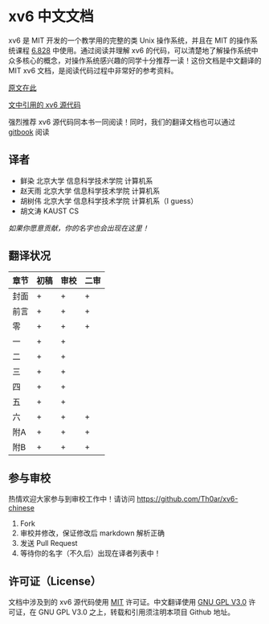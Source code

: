 xv6 中文文档
===========

xv6 是 MIT 开发的一个教学用的完整的类 Unix 操作系统，并且在 MIT 的操作系统课程 [6.828](http://pdos.csail.mit.edu/6.828/2012/xv6.html) 中使用。通过阅读并理解 xv6 的代码，可以清楚地了解操作系统中众多核心的概念，对操作系统感兴趣的同学十分推荐一读！这份文档是中文翻译的 MIT xv6 文档，是阅读代码过程中非常好的参考资料。

[原文在此](http://pdos.csail.mit.edu/6.828/2012/xv6/book-rev7.pdf)

[文中引用的 xv6 源代码](http://pdos.csail.mit.edu/6.828/2012/xv6/xv6-rev7.pdf)

强烈推荐 xv6 源代码同本书一同阅读！同时，我们的翻译文档也可以通过 [gitbook](https://www.gitbook.io/book/th0ar/xv6-chinese) 阅读

## 译者

* 鲜染 北京大学 信息科学技术学院 计算机系
* 赵天雨 北京大学 信息科学技术学院 计算机系
* 胡树伟 北京大学 信息科学技术学院 计算机系（I guess）
* 胡文涛 KAUST CS

*如果你愿意贡献，你的名字也会出现在这里！*


## 翻译状况

|章节|初稿|审校|二审
|----|----|----|----|
|封面 |+ |+ |+ |
|前言 |+ |+ |+ |
|零 |+ |+ |+ |
|一 |+ |+ | |
|二 |+ |+ | |
|三 |+ |+ | |
|四 |+ |+ | |
|五 |+ |+ | |
|六 |+ |+ |+ |
|附A |+ |+ |+ |
|附B |+ |+ |+ |

## 参与审校

热情欢迎大家参与到审校工作中！请访问 https://github.com/Th0ar/xv6-chinese

1. Fork
2. 审校并修改，保证修改后 markdown 解析正确
3. 发送 Pull Request
4. 等待你的名字（不久后）出现在译者列表中！

## 许可证（License）

文档中涉及到的 xv6 源代码使用 [MIT](http://www.opensource.org/licenses/mit-license.php) 许可证。中文翻译使用 [GNU GPL V3.0](http://www.gnu.org/copyleft/gpl.html) 许可证，在 GNU GPL V3.0 之上，转载和引用须注明本项目 Github 地址。
